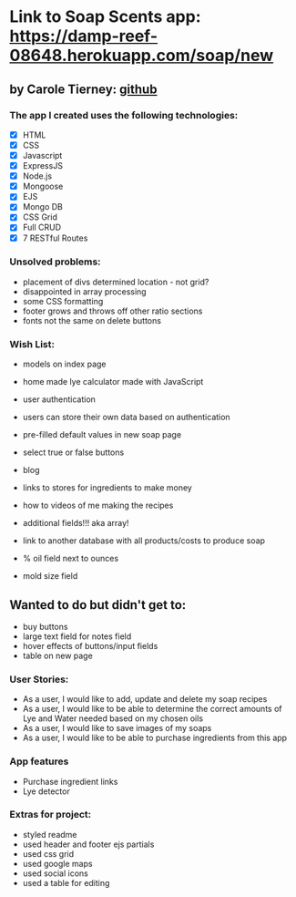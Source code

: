 # Link to Soap Scents app: https://damp-reef-08648.herokuapp.com/soap/new

## by Carole Tierney: [github](https://github.com/caroleatierney)

### The app I created uses the following technologies:
- [x] HTML
- [x] CSS
- [x] Javascript
- [x] ExpressJS
- [x] Node.js
- [x] Mongoose
- [x] EJS
- [x] Mongo DB
- [x] CSS Grid
- [x] Full CRUD
- [x] 7 RESTful Routes

### Unsolved problems:
* placement of divs determined location - not grid?
* disappointed in array processing
* some CSS formatting
* footer grows and throws off other ratio sections
* fonts not the same on delete buttons

### Wish List:
* models on index page
* home made lye calculator made with JavaScript

* user authentication
* users can store their own data based on authentication

* pre-filled default values in new soap page
* select true or false buttons
* blog

* links to stores for ingredients to make money

* how to videos of me making the recipes
* additional fields!!! aka array!

* link to another database with all products/costs to produce soap
* % oil field next to ounces
* mold size field

## Wanted to do but didn't get to:
* buy buttons
* large text field for notes field
* hover effects of buttons/input fields
* table on new page

### User Stories:
* As a user, I would like to add, update and delete my soap recipes
* As a user, I would like to be able to determine the correct amounts of Lye and Water needed based on my chosen oils
* As a user, I would like to save images of my soaps
* As a user, I would like to be able to purchase ingredients from this app

### App features
* Purchase ingredient links
* Lye detector

### Extras for project:
* styled readme
* used header and footer ejs partials
* used css grid
* used google maps
* used social icons
* used a table for editing
